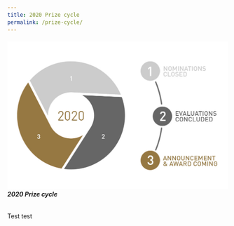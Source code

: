 ```yaml
---
title: 2020 Prize cycle
permalink: /prize-cycle/
---
```


###### ![2020 Prize cycle](/images/prize-cycle.jpg)**2020 Prize cycle**

Test test 
